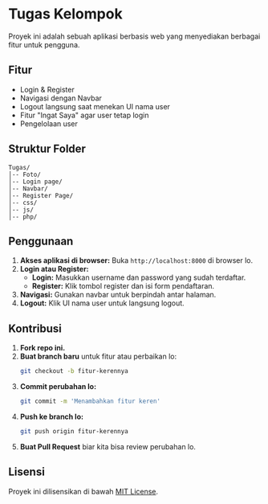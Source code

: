 # Tugas Kelompok

Proyek ini adalah sebuah aplikasi berbasis web yang menyediakan berbagai fitur untuk pengguna.

## Fitur
- Login & Register
- Navigasi dengan Navbar
- Logout langsung saat menekan UI nama user
- Fitur "Ingat Saya" agar user tetap login
- Pengelolaan user

## Struktur Folder
```
Tugas/
│-- Foto/
│-- Login page/
│-- Navbar/
│-- Register Page/
│-- css/
│-- js/
│-- php/
```

## Penggunaan

1. **Akses aplikasi di browser:**
   Buka `http://localhost:8000` di browser lo.
2. **Login atau Register:**
   - **Login:** Masukkan username dan password yang sudah terdaftar.
   - **Register:** Klik tombol register dan isi form pendaftaran.
3. **Navigasi:**
   Gunakan navbar untuk berpindah antar halaman.
4. **Logout:**
   Klik UI nama user untuk langsung logout.

## Kontribusi

1. **Fork repo ini.**
2. **Buat branch baru** untuk fitur atau perbaikan lo:
   ```bash
   git checkout -b fitur-kerennya
   ```
3. **Commit perubahan lo:**
   ```bash
   git commit -m 'Menambahkan fitur keren'
   ```
4. **Push ke branch lo:**
   ```bash
   git push origin fitur-kerennya
   ```
5. **Buat Pull Request** biar kita bisa review perubahan lo.

## Lisensi

Proyek ini dilisensikan di bawah [MIT License](LICENSE).
